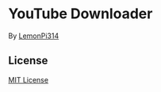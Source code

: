 # YouTube Downloader
By [LemonPi314](https://github.com/LemonPi314)
## License
[MIT License](https://choosealicense.com/licenses/mit/)